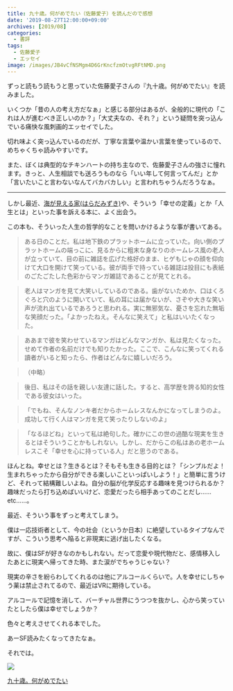 ```yaml
---
title: 九十歳。何がめでたい（佐藤愛子）を読んだので感想
date: '2019-08-27T12:00:00+09:00'
archives: [2019/08]
categories:
  - 書評
tags:
  - 佐藤愛子
  - エッセイ
image: /images/JB4vCfNSMgm4D6GrKncfzmOtvgRFtNMD.png
---
```

ずっと読もう読もうと思っていた佐藤愛子さんの『九十歳。何がめでたい』を読みました。

<!--more-->

いくつか「昔の人の考え方だなぁ」と感じる部分はあるが、全般的に現代の「これは人が進むべき正しいのか？」「大丈夫なの、それ？」という疑問を突っ込んでいる痛快な風刺画的エッセイでした。

切れ味よく突っ込んでいるのだが、丁寧な言葉や温かい言葉を使っているので、めちゃくちゃ読みやすいです。

また、ぼくは典型的なチキンハートの持ち主なので、佐藤愛子さんの強さに憧れます。きっと、人生相談でも送ろうものなら「いい年して何言ってんだ」とか「言いたいこと言わないなんてバカバカしい」と言われちゃうんだろうなぁ。

---

しかし最近、[海が見える家(はらだみずき)](http://localhost:1313/blog/2019/07/%E6%B5%B7%E3%81%8C%E8%A6%8B%E3%81%88%E3%82%8B%E5%AE%B6%E3%81%AF%E3%82%89%E3%81%A0%E3%81%BF%E3%81%9A%E3%81%8D%E3%82%92%E8%AA%AD%E3%82%93%E3%81%A0%E3%81%AE%E3%81%A7%E3%83%AC%E3%83%93%E3%83%A5%E3%83%BC/)や、そういう「幸せの定義」とか「人生とは」といった事を訴える本に、よく出会う。

この本も、そういった人生の哲学的なことを問いかけるような事が書いてある。

> ある日のことだ。私は地下鉄のプラットホームに立っていた。向い側のプラットホームの端っこに、見るからに粗末な身なりのホームレス風の老人が立っていて、目の前に雑誌を広げた格好のまま、ヒゲもじゃの顔を仰向けて大口を開けて笑っている。彼が両手で持っている雑誌は投目にも表紙のごたごたした色彩からマンガ雑誌であることが見てとれる。

> 老人はマンガを見て大笑いしているのである。歯がないためか、口はくろぐろと穴のように開いていて、私の耳には届かないが、さぞや大きな笑い声が流れ出ているであろうと思われる。実に無邪気な、憂さを忘れた無垢な笑顔だった。「よかったねえ。そんなに笑えて」と私はいいたくなった。

> ああまで彼を笑わせているマンガはどんなマンガか、私は見たくなった。せめて作者の名前だけでも知りたかった。ここで、こんなに笑ってくれる讀者がいると知ったら、作者はどんなに嬉しいだろう。

> （中略）

> 後日、私はその話を親しい友達に話した。すると、高学歴を誇る知的女性である彼女はいった。

> 「でもね、そんなノンキ者だからホームレスなんかになってしまうのよ。成功して行く人はマンガを見て笑ったりしないのよ」

> 「なるほどね」といって私は絶句した。確かにこの世の過酷な現実を生きるとはそういうことかもしれない。しかし、だからこの私はあの老ホームレスこそ「幸せを心に持っている人」だと思うのである。

ほんとね。幸せとは？生きるとは？そもそも生きる目的とは？「シンプルだよ！生まれちゃったから自分ができる楽しいこといっぱいしよう！」と簡単に言うけど、それって結構難しいよね。自分の脳が化学反応する趣味を見つけられるか？趣味だったら打ち込めばいいけど、恋愛だったら相手あってのことだし……etc……。

最近、そういう事をずっと考えてしまう。

僕は一応技術者として、今の社会（というか日本）に絶望しているタイプなんですが、こういう思考へ陥ると非現実に逃げ出したくなる。

故に、僕はSFが好きなのかもしれない。だって恋愛や現代物だと、感情移入したあとに現実へ帰ってきた時、また涙がでちゃうじゃない？

現実の辛さを紛らわしてくれるのは他にアルコールくらいで。人を幸せにしちゃう薬は禁止されてるので、最近はVRに期待している。

アルコールで記憶を消して、バーチャル世界にうつつを抜かし、心から笑っていたとしたら僕は幸せでしょうか？

色々と考えさせてくれる本でした。

あーSF読みたくなってきたなぁ。

それでは。

<div class="amazfy">
<a href="https://www.amazon.co.jp/dp/4093965374?tag=t4traw-22">
<img src="https://ws-fe.amazon-adsystem.com/widgets/q?_encoding=UTF8&ASIN=4093965374&Format=_SL250_&ID=AsinImage&MarketPlace=JP&ServiceVersion=20070822&WS=1&tag=t4traw-22&language=ja_JP">
<p>九十歳。何がめでたい</p>
</a>
</div>
